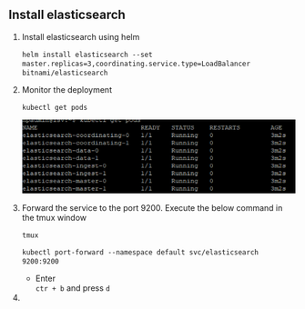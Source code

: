 ## Install elasticsearch
1. Install elasticsearch using helm
    ```
    helm install elasticsearch --set master.replicas=3,coordinating.service.type=LoadBalancer bitnami/elasticsearch
    ```
2. Monitor the deployment
    ```
    kubectl get pods
    ```
    ![](elasticsearch.png)
3. Forward the service to the port 9200. Execute the below command in the tmux window
    ```
    tmux
    ```
    
    ```
    kubectl port-forward --namespace default svc/elasticsearch 9200:9200
    ```
    - Enter  
    `ctr + b`
    and press `d`
4. 
